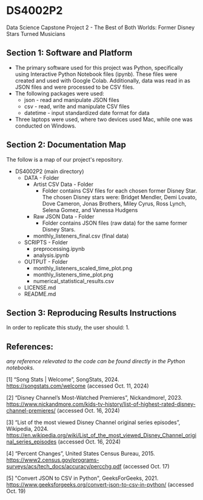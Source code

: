 # DS4002P2
Data Science Capstone Project 2 - The Best of Both Worlds: Former Disney Stars Turned Musicians

## Section 1: Software and Platform
* The primary software used for this project was Python, specifically using Interactive Python Notebook files (ipynb). These files were created and used with Google Colab. Additionally, data was read in as JSON files and were processed to be CSV files.
* The following packages were used:
    * json - read and manipulate JSON files
    * csv - read, write and manipulate CSV files
    * datetime - input standardized date format for data
* Three laptops were used, where two devices used Mac, while one was conducted on Windows.

## Section 2: Documentation Map
The follow is a map of our project's repository.
* DS4002P2 (main directory)
    * DATA - Folder
        * Artist CSV Data - Folder
            * Folder contains CSV files for each chosen former Disney Star. The chosen Disney stars were: Bridget Mendler, Demi Lovato, Dove Cameron, Jonas Brothers, Miley Cyrus, Ross Lynch, Selena Gomez, and Vanessa Hudgens
        * Raw JSON Data - Folder
            * Folder contains JSON files (raw data) for the same former Disney Stars.
        * monthly_listeners_final.csv (final data)
    * SCRIPTS - Folder
        * preprocessing.ipynb
        * analysis.ipynb
    * OUTPUT - Folder
        * monthly_listeners_scaled_time_plot.png
        * monthly_listeners_time_plot.png
        * numerical_statistical_results.csv
    * LICENSE.md
    * README.md

## Section 3: Reproducing Results Instructions
In order to replicate this study, the user should:
1. 

 ## References:
 *any reference relevated to the code can  be found directly in the Python notebooks.*

[1] “Song Stats | Welcome”, SongStats, 2024. https://songstats.com/welcome (accessed Oct. 11, 2024)

[2] “Disney Channel’s Most-Watched Premieres”, Nickandmore!, 2023.
https://www.nickandmore.com/kids-tv-history/list-of-highest-rated-disney-channel-premieres/ (accessed Oct. 16, 2024)

[3] “List of the most viewed Disney Channel original series episodes”, Wikipedia, 2024.
https://en.wikipedia.org/wiki/List_of_the_most_viewed_Disney_Channel_original_series_episodes (accessed Oct. 16, 2024)

[4] “Percent Changes”, United States Census Bureau, 2015.
https://www2.census.gov/programs-surveys/acs/tech_docs/accuracy/percchg.pdf (accessed Oct. 17)

[5] "Convert JSON to CSV in Python", GeeksForGeeks, 2021. https://www.geeksforgeeks.org/convert-json-to-csv-in-python/ (accessed Oct. 19)